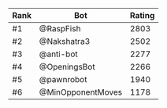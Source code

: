 Rank|Bot|Rating
---|---|---
#1|@RaspFish|2803
#2|@Nakshatra3|2502
#3|@anti-bot|2277
#4|@OpeningsBot|2266
#5|@pawnrobot|1940
#6|@MinOpponentMoves|1178
